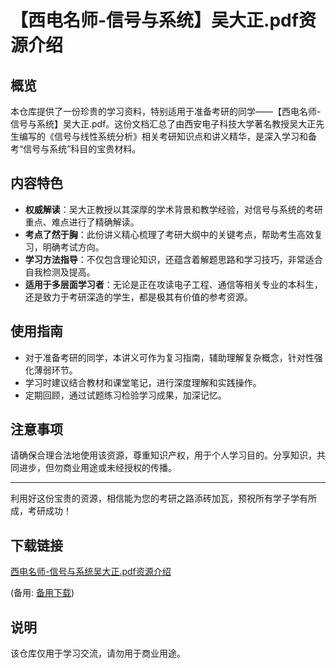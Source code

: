 # 【西电名师-信号与系统】吴大正.pdf资源介绍

## 概览

本仓库提供了一份珍贵的学习资料，特别适用于准备考研的同学——【西电名师-信号与系统】吴大正.pdf。这份文档汇总了由西安电子科技大学著名教授吴大正先生编写的《信号与线性系统分析》相关考研知识点和讲义精华，是深入学习和备考“信号与系统”科目的宝贵材料。

## 内容特色

- **权威解读**：吴大正教授以其深厚的学术背景和教学经验，对信号与系统的考研重点、难点进行了精确解读。
- **考点了然于胸**：此份讲义精心梳理了考研大纲中的关键考点，帮助考生高效复习，明确考试方向。
- **学习方法指导**：不仅包含理论知识，还蕴含着解题思路和学习技巧，非常适合自我检测及提高。
- **适用于多层面学习者**：无论是正在攻读电子工程、通信等相关专业的本科生，还是致力于考研深造的学生，都是极其有价值的参考资源。

## 使用指南

- 对于准备考研的同学，本讲义可作为复习指南，辅助理解复杂概念，针对性强化薄弱环节。
- 学习时建议结合教材和课堂笔记，进行深度理解和实践操作。
- 定期回顾，通过试题练习检验学习成果，加深记忆。

## 注意事项

请确保合理合法地使用该资源，尊重知识产权，用于个人学习目的。分享知识，共同进步，但勿商业用途或未经授权的传播。

--- 

利用好这份宝贵的资源，相信能为您的考研之路添砖加瓦，预祝所有学子学有所成，考研成功！

## 下载链接
[西电名师-信号与系统吴大正.pdf资源介绍](https://pan.quark.cn/s/c16dd797c68e) 

(备用: [备用下载](https://pan.baidu.com/s/1kwk8v0BzmQcr7BlAEGNAAA?pwd=1234))

## 说明

该仓库仅用于学习交流，请勿用于商业用途。
